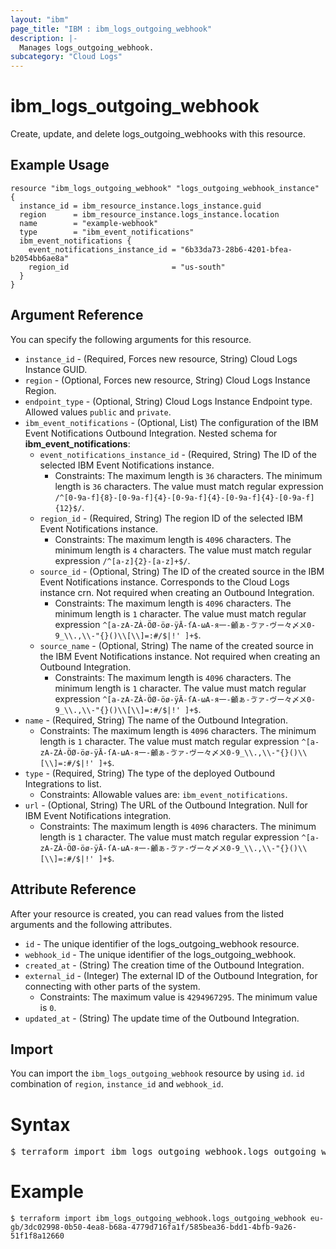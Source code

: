 ```yaml
---
layout: "ibm"
page_title: "IBM : ibm_logs_outgoing_webhook"
description: |-
  Manages logs_outgoing_webhook.
subcategory: "Cloud Logs"
---
```



# ibm_logs_outgoing_webhook

Create, update, and delete logs_outgoing_webhooks with this resource.

## Example Usage

```hcl
resource "ibm_logs_outgoing_webhook" "logs_outgoing_webhook_instance" {
  instance_id = ibm_resource_instance.logs_instance.guid
  region      = ibm_resource_instance.logs_instance.location
  name        = "example-webhook"
  type        = "ibm_event_notifications"
  ibm_event_notifications {
    event_notifications_instance_id = "6b33da73-28b6-4201-bfea-b2054bb6ae8a"
    region_id                       = "us-south"
  }
}
```

## Argument Reference

You can specify the following arguments for this resource.

* `instance_id` - (Required, Forces new resource, String)  Cloud Logs Instance GUID.
* `region` - (Optional, Forces new resource, String) Cloud Logs Instance Region.
* `endpoint_type` - (Optional, String) Cloud Logs Instance Endpoint type. Allowed values `public` and `private`.
* `ibm_event_notifications` - (Optional, List) The configuration of the IBM Event Notifications Outbound Integration.
Nested schema for **ibm_event_notifications**:
	* `event_notifications_instance_id` - (Required, String) The ID of the selected IBM Event Notifications instance.
	  * Constraints: The maximum length is `36` characters. The minimum length is `36` characters. The value must match regular expression `/^[0-9a-f]{8}-[0-9a-f]{4}-[0-9a-f]{4}-[0-9a-f]{4}-[0-9a-f]{12}$/`.
	* `region_id` - (Required, String) The region ID of the selected IBM Event Notifications instance.
	  * Constraints: The maximum length is `4096` characters. The minimum length is `4` characters. The value must match regular expression `/^[a-z]{2}-[a-z]+$/`.
	* `source_id` - (Optional, String) The ID of the created source in the IBM Event Notifications instance. Corresponds to the Cloud Logs instance crn. Not required when creating an Outbound Integration.
	  * Constraints: The maximum length is `4096` characters. The minimum length is `1` character. The value must match regular expression `^[a-zA-ZÀ-ÖØ-öø-ÿĀ-ſΑ-ωА-я一-龥ぁ-ゔァ-ヴー々〆〤0-9_\\.,\\-"{}()\\[\\]=:#/$|!' ]+$`.
	* `source_name` - (Optional, String) The name of the created source in the IBM Event Notifications instance. Not required when creating an Outbound Integration.
	  * Constraints: The maximum length is `4096` characters. The minimum length is `1` character. The value must match regular expression `^[a-zA-ZÀ-ÖØ-öø-ÿĀ-ſΑ-ωА-я一-龥ぁ-ゔァ-ヴー々〆〤0-9_\\.,\\-"{}()\\[\\]=:#/$|!' ]+$`.
* `name` - (Required, String) The name of the Outbound Integration.
  * Constraints: The maximum length is `4096` characters. The minimum length is `1` character. The value must match regular expression `^[a-zA-ZÀ-ÖØ-öø-ÿĀ-ſΑ-ωА-я一-龥ぁ-ゔァ-ヴー々〆〤0-9_\\.,\\-"{}()\\[\\]=:#/$|!' ]+$`.
* `type` - (Required, String) The type of the deployed Outbound Integrations to list.
  * Constraints: Allowable values are: `ibm_event_notifications`.
* `url` - (Optional, String) The URL of the Outbound Integration. Null for IBM Event Notifications integration.
  * Constraints: The maximum length is `4096` characters. The minimum length is `1` character. The value must match regular expression `^[a-zA-ZÀ-ÖØ-öø-ÿĀ-ſΑ-ωА-я一-龥ぁ-ゔァ-ヴー々〆〤0-9_\\.,\\-"{}()\\[\\]=:#/$|!' ]+$`.

## Attribute Reference

After your resource is created, you can read values from the listed arguments and the following attributes.

* `id` - The unique identifier of the logs_outgoing_webhook resource.
* `webhook_id` - The unique identifier of the logs_outgoing_webhook.
* `created_at` - (String) The creation time of the Outbound Integration.
* `external_id` - (Integer) The external ID of the Outbound Integration, for connecting with other parts of the system.
  * Constraints: The maximum value is `4294967295`. The minimum value is `0`.
* `updated_at` - (String) The update time of the Outbound Integration.


## Import

You can import the `ibm_logs_outgoing_webhook` resource by using `id`. `id` combination of `region`, `instance_id` and `webhook_id`.

# Syntax
<pre>
$ terraform import ibm_logs_outgoing_webhook.logs_outgoing_webhook < region >/< instance_id >/< webhook_id >;
</pre>

# Example
```
$ terraform import ibm_logs_outgoing_webhook.logs_outgoing_webhook eu-gb/3dc02998-0b50-4ea8-b68a-4779d716fa1f/585bea36-bdd1-4bfb-9a26-51f1f8a12660
```
